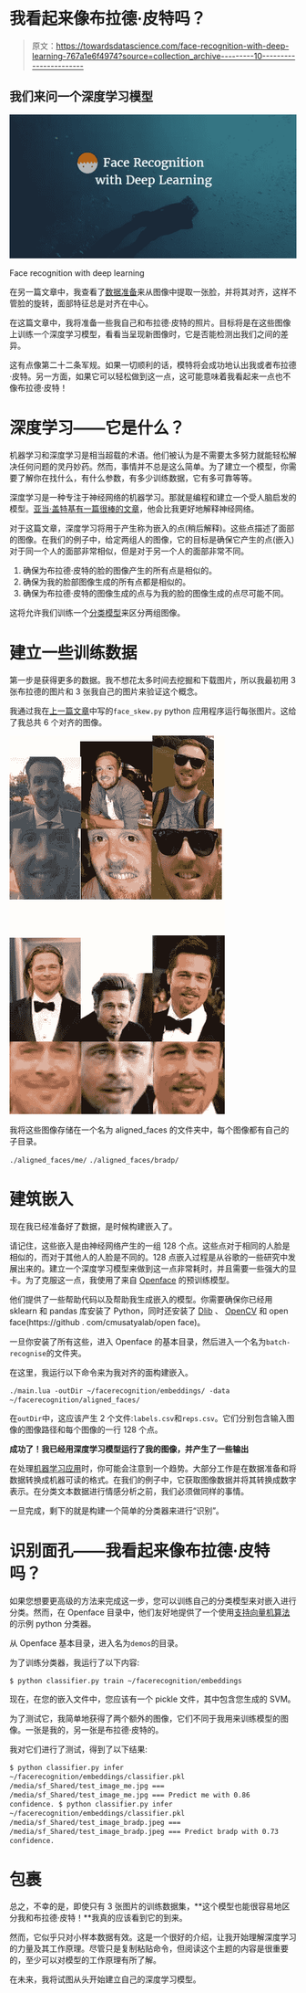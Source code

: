 # 我看起来像布拉德·皮特吗？

> 原文：<https://towardsdatascience.com/face-recognition-with-deep-learning-767a1e6f4974?source=collection_archive---------10----------------------->

## 我们来问一个深度学习模型

![](img/903e02ce7af5f2cb564a4f41cfee75ad.png)

Face recognition with deep learning

在另一篇文章中，我查看了[数据准备](https://medium.com/@lewisdgavin/facial-image-data-prep-for-a-deep-learning-model-fe547473a68b)来从图像中提取一张脸，并将其对齐，这样不管脸的旋转，面部特征总是对齐在中心。

在这篇文章中，我将准备一些我自己和布拉德·皮特的照片。目标将是在这些图像上训练一个深度学习模型，看看当呈现新图像时，它是否能检测出我们之间的差异。

这有点像第二十二条军规。如果一切顺利的话，模特将会成功地认出我或者布拉德·皮特。另一方面，如果它可以轻松做到这一点，这可能意味着我看起来一点也不像布拉德·皮特！

# 深度学习——它是什么？

机器学习和深度学习是相当超载的术语。他们被认为是不需要太多努力就能轻松解决任何问题的灵丹妙药。然而，事情并不总是这么简单。为了建立一个模型，你需要了解你在找什么，有什么参数，有多少训练数据，它有多可靠等等。

深度学习是一种专注于神经网络的机器学习。那就是编程和建立一个受人脑启发的模型。[亚当·盖特基有一篇很棒的文章](https://medium.com/@ageitgey/machine-learning-is-fun-part-2-a26a10b68df3#.7nppi8lvx)，他会比我更好地解释神经网络。

对于这篇文章，深度学习将用于产生称为嵌入的点(稍后解释)。这些点描述了面部的图像。在我们的例子中，给定两组人的图像，它的目标是确保它产生的点(嵌入)对于同一个人的面部非常相似，但是对于另一个人的面部非常不同。

1.  确保为布拉德·皮特的脸的图像产生的所有点是相似的。
2.  确保为我的脸部图像生成的所有点都是相似的。
3.  确保为布拉德·皮特的图像生成的点与为我的脸的图像生成的点尽可能不同。

这将允许我们训练一个[分类模型](http://www.lewisgavin.co.uk/Machine-Learning-Basics/)来区分两组图像。

# 建立一些训练数据

第一步是获得更多的数据。我不想花太多时间去挖掘和下载图片，所以我最初用 3 张布拉德的图片和 3 张我自己的图片来验证这个概念。

我通过我在[上一篇文章](http://www.lewisgavin.co.uk/ImageDataPrep)中写的`face_skew.py` python 应用程序运行每张图片。这给了我总共 6 个对齐的图像。

![](img/72d938c99d5459e497a2e1d6089d46d8.png)

我将这些图像存储在一个名为 aligned_faces 的文件夹中，每个图像都有自己的子目录。

`./aligned_faces/me/` `./aligned_faces/bradp/`

# 建筑嵌入

现在我已经准备好了数据，是时候构建嵌入了。

请记住，这些嵌入是由神经网络产生的一组 128 个点。这些点对于相同的人脸是相似的，而对于其他人的人脸是不同的。128 点嵌入过程是从谷歌的一些研究中发展出来的。建立一个深度学习模型来做到这一点非常耗时，并且需要一些强大的显卡。为了克服这一点，我使用了来自 [Openface](https://github.com/cmusatyalab/openface) 的预训练模型。

他们提供了一些帮助代码以及帮助我生成嵌入的模型。你需要确保你已经用 sklearn 和 pandas 库安装了 Python，同时还安装了 [Dlib](https://pypi.python.org/pypi/dlib#downloads) 、 [OpenCV](http://docs.opencv.org/3.2.0/da/df6/tutorial_py_table_of_contents_setup.html) 和 open face(https://github . com/cmusatyalab/open face)。

一旦你安装了所有这些，进入 Openface 的基本目录，然后进入一个名为`batch-recognise`的文件夹。

在这里，我运行以下命令来为我对齐的面构建嵌入。

```
./main.lua -outDir ~/facerecognition/embeddings/ -data ~/facerecognition/aligned_faces/
```

在`outDir`中，这应该产生 2 个文件:`labels.csv`和`reps.csv`。它们分别包含输入图像的图像路径和每个图像的一行 128 个点。

**成功了！我已经用深度学习模型运行了我的图像，并产生了一些输出**

在处理[机器学习应用](http://www.lewisgavin.co.uk/tag/machine%20learning/)时，你可能会注意到一个趋势。大部分工作是在数据准备和将数据转换成机器可读的格式。在我们的例子中，它获取图像数据并将其转换成数字表示。在分类文本数据进行情感分析之前，我们必须做同样的事情。

一旦完成，剩下的就是构建一个简单的分类器来进行“识别”。

# 识别面孔——我看起来像布拉德·皮特吗？

如果您想要更高级的方法来完成这一步，您可以训练自己的分类模型来对嵌入进行分类。然而，在 Openface 目录中，他们友好地提供了一个使用[支持向量机算法](http://www.lewisgavin.co.uk/Machine-Learning-SVM/)的示例 python 分类器。

从 Openface 基本目录，进入名为`demos`的目录。

为了训练分类器，我运行了以下内容:

```
$ python classifier.py train ~/facerecognition/embeddings
```

现在，在您的嵌入文件中，您应该有一个 pickle 文件，其中包含您生成的 SVM。

为了测试它，我简单地获得了两个额外的图像，它们不同于我用来训练模型的图像。一张是我的，另一张是布拉德·皮特的。

我对它们进行了测试，得到了以下结果:

```
$ python classifier.py infer ~/facerecognition/embeddings/classifier.pkl /media/sf_Shared/test_image_me.jpg === /media/sf_Shared/test_image_me.jpg === Predict me with 0.86 confidence. $ python classifier.py infer ~/facerecognition/embeddings/classifier.pkl /media/sf_Shared/test_image_bradp.jpeg === /media/sf_Shared/test_image_bradp.jpeg === Predict bradp with 0.73 confidence.
```

# 包裹

总之，不幸的是，即使只有 3 张图片的训练数据集，**这个模型也能很容易地区分我和布拉德·皮特！**我真的应该看到它的到来。

然而，它似乎只对小样本数据有效。这是一个很好的介绍，让我开始理解深度学习的力量及其工作原理。尽管只是复制粘贴命令，但阅读这个主题的内容是很重要的，至少可以对模型的工作原理有所了解。

在未来，我将试图从头开始建立自己的深度学习模型。
